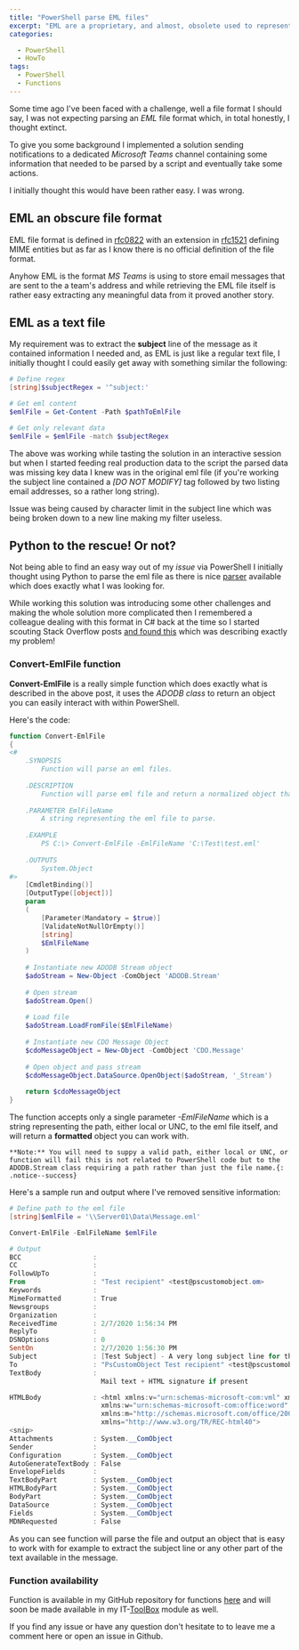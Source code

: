 ```yaml
---
title: "PowerShell parse EML files"
excerpt: "EML are a proprietary, and almost, obsolete used to represent an email message in encoded format which is not easy to parse for automation purposes"
categories:

  - PowerShell
  - HowTo
tags:
  - PowerShell
  - Functions
---
```


Some time ago I've been faced with a challenge, well a file format I should say, I was not expecting parsing an *EML* file format which, in total honestly, I thought extinct.

To give you some background I implemented a solution sending notifications to a dedicated *Microsoft Teams* channel containing some information that needed to be parsed by a script and eventually take some actions.

I initially thought this would have been rather easy. I was wrong.

## EML an obscure file format

EML file format is defined in [rfc0822](https://www.ietf.org/rfc/rfc0822.txt) with an extension in [rfc1521](https://www.ietf.org/rfc/rfc1521.txt) defining MIME entities but as far as I know there is no official definition of the file format.

Anyhow EML is the format *MS Teams* is using to store email messages that are sent to the a team's address and while retrieving the EML file itself is rather easy extracting any meaningful data from it proved another story.

## EML as a text file

My requirement was to extract the **subject** line of the message as it contained information I needed and, as EML is just like a regular text file, I initially thought I could easily get away with something similar the following:

```powershell
# Define regex
[string]$subjectRegex = '^subject:'

# Get eml content
$emlFile = Get-Content -Path $pathToEmlFile

# Get only relevant data
$emlFile = $emlFile -match $subjectRegex
```

The above was working while tasting the solution in an interactive session but when I started feeding real production data to the script the parsed data was missing key data I knew was in the original eml file (if you're working the subject line contained a *[DO NOT MODIFY]* tag followed by two listing email addresses, so a rather long string).

Issue was being caused by character limit in the subject line which was being broken down to a new line making my filter useless.

## Python to the rescue! Or not?

Not being able to find an easy way out of my *issue* via PowerShell I initially thought using Python to parse the eml file as there is nice [parser](https://pypi.org/project/eml-parser/) available which does exactly what I was looking for.

While working this solution was introducing some other challenges and making the whole solution more complicated then I remembered a colleague dealing with this format in C# back at the time so I started scouting Stack Overflow posts [and found this](https://stackoverflow.com/questions/936422/recommendations-on-parsing-eml-files-in-c-sharp/2838544#2838544) which was describing exactly my problem!

### Convert-EmlFile function

**Convert-EmlFile** is a really simple function which does exactly what is described in the above post, it uses the *ADODB class* to return an object you can easily interact with within PowerShell.

Here's the code:

```powershell
function Convert-EmlFile
{
<#
    .SYNOPSIS
        Function will parse an eml files.
        
    .DESCRIPTION
        Function will parse eml file and return a normalized object that can be used to extract infromation from the encoded file.
    
    .PARAMETER EmlFileName
        A string representing the eml file to parse.
    
    .EXAMPLE
        PS C:\> Convert-EmlFile -EmlFileName 'C:\Test\test.eml'
    
    .OUTPUTS
        System.Object
#>
    [CmdletBinding()]
    [OutputType([object])]
    param
    (
        [Parameter(Mandatory = $true)]
        [ValidateNotNullOrEmpty()]
        [string]
        $EmlFileName
    )
    
    # Instantiate new ADODB Stream object
    $adoStream = New-Object -ComObject 'ADODB.Stream'
    
    # Open stream
    $adoStream.Open()
    
    # Load file
    $adoStream.LoadFromFile($EmlFileName)
    
    # Instantiate new CDO Message Object
    $cdoMessageObject = New-Object -ComObject 'CDO.Message'
    
    # Open object and pass stream
    $cdoMessageObject.DataSource.OpenObject($adoStream, '_Stream')
    
    return $cdoMessageObject
}
```

The function accepts only a single parameter *-EmlFileName* which is a string representing the path, either local or UNC, to the eml file itself, and will return a **formatted** object you can work with.

```
**Note:** You will need to suppy a valid path, either local or UNC, or function will fail this is not related to PowerShell code but to the ADODB.Stream class requiring a path rather than just the file name.{: .notice--success}
```

Here's a sample run and output where I've removed sensitive information:

``````powershell
# Define path to the eml file
[string]$emlFile = '\\Server01\Data\Message.eml'

Convert-EmlFile -EmlFileName $emlFile

# Output
BCC                  :
CC                   :
FollowUpTo           :
From                 : "Test recipient" <test@pscustomobject.om>
Keywords             :
MimeFormatted        : True
Newsgroups           :
Organization         :
ReceivedTime         : 2/7/2020 1:56:34 PM
ReplyTo              :
DSNOptions           : 0
SentOn               : 2/7/2020 1:56:30 PM
Subject              : [Test Subject] - A very long subject line for the test 
To                   : "PsCustomObject Test recipient" <test@pscustomobject.com>
TextBody             :
                       Mail text + HTML signature if present

HTMLBody             : <html xmlns:v="urn:schemas-microsoft-com:vml" xmlns:o="urn:schemas-microsoft-com:office:office"
                       xmlns:w="urn:schemas-microsoft-com:office:word"
                       xmlns:m="http://schemas.microsoft.com/office/2004/12/omml"
                       xmlns="http://www.w3.org/TR/REC-html40">
<snip>
Attachments          : System.__ComObject
Sender               :
Configuration        : System.__ComObject
AutoGenerateTextBody : False
EnvelopeFields       :
TextBodyPart         : System.__ComObject
HTMLBodyPart         : System.__ComObject
BodyPart             : System.__ComObject
DataSource           : System.__ComObject
Fields               : System.__ComObject
MDNRequested         : False
``````

As you can see function will parse the file and output an object that is easy to work with for example to extract the subject line or any other part of the text available in the message. 

### Function availability

Function is available in my GitHub repository for functions [here](https://github.com/PsCustomObject/PowerShell-Functions) and will soon be made available in my IT-[ToolBox](https://github.com/PsCustomObject/IT-ToolBox) module as well.

If you find any issue or have any question don't hesitate to to leave me a comment here or open an issue in Github.
